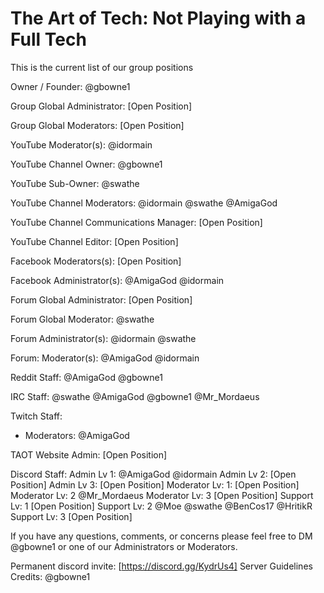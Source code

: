# The Art of Tech: Not Playing with a Full Tech

This is the current list of our group positions

Owner / Founder: @gbowne1

Group Global Administrator: [Open Position]

Group Global Moderators: [Open Position]

YouTube Moderator(s): @idormain

YouTube Channel Owner: @gbowne1

YouTube Sub-Owner: @swathe

YouTube Channel Moderators:  @idormain @swathe @AmigaGod

YouTube Channel Communications Manager: [Open Position]

YouTube Channel Editor: [Open Position]

Facebook Moderators(s): [Open Position]

Facebook Administrator(s): @AmigaGod @idormain

Forum Global Administrator: [Open Position]

Forum Global Moderator: @swathe

Forum Administrator(s): @idormain  @swathe

Forum: Moderator(s): @AmigaGod  @idormain

Reddit Staff: @AmigaGod  @gbowne1

IRC Staff: @swathe  @AmigaGod @gbowne1 @Mr_Mordaeus

Twitch Staff:

- Moderators: @AmigaGod

TAOT Website Admin: [Open Position]

Discord Staff:
   Admin Lv 1: @AmigaGod @idormain
   Admin Lv 2:  [Open Position]
   Admin Lv 3:  [Open Position]
   Moderator Lv: 1: [Open Position]
   Moderator Lv: 2 @Mr_Mordaeus
   Moderator Lv: 3 [Open Position]
   Support Lv: 1 [Open Position]
   Support Lv: 2 @Moe @swathe @BenCos17 @HritikR
   Support Lv: 3 [Open Position]

If you have any questions, comments, or concerns please feel free to DM @gbowne1 or one of our Administrators or Moderators.

Permanent discord invite: [https://discord.gg/KydrUs4]
Server Guidelines Credits: @gbowne1
